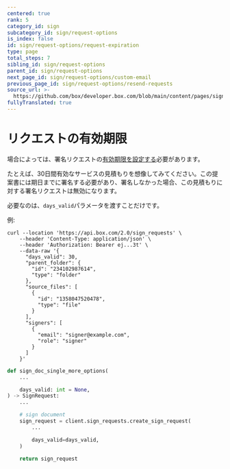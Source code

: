 ```yaml
---
centered: true
rank: 5
category_id: sign
subcategory_id: sign/request-options
is_index: false
id: sign/request-options/request-expiration
type: page
total_steps: 7
sibling_id: sign/request-options
parent_id: sign/request-options
next_page_id: sign/request-options/custom-email
previous_page_id: sign/request-options/resend-requests
source_url: >-
  https://github.com/box/developer.box.com/blob/main/content/pages/sign/request-options/request-expiration.md
fullyTranslated: true
---
```

# リクエストの有効期限

場合によっては、署名リクエストの[有効期限を設定する][exp-date]必要があります。

たとえば、30日間有効なサービスの見積もりを想像してみてください。この提案書には期日までに署名する必要があり、署名しなかった場合、この見積もりに対する署名リクエストは無効になります。

必要なのは、`days_valid`パラメータを渡すことだけです。

例:

<Tabs>

<Tab title="cURL">

```curl
curl --location 'https://api.box.com/2.0/sign_requests' \
    --header 'Content-Type: application/json' \
    --header 'Authorization: Bearer ej...3t' \
    --data-raw '{
      "days_valid": 30,
      "parent_folder": {
        "id": "234102987614",
        "type": "folder"
      },
      "source_files": [
        {
          "id": "1358047520478",
          "type": "file"
        }
      ],
      "signers": [
        {
          "email": "signer@example.com",
          "role": "signer"
        }
      ]
    }'

```

</Tab>

<Tab title="Pythonの次世代SDK">

```python
def sign_doc_single_more_options(
    ...

    days_valid: int = None,
) -> SignRequest:
    ...

    # sign document
    sign_request = client.sign_requests.create_sign_request(
        ...

        days_valid=days_valid,
    )

    return sign_request

```

</Tab>

</Tabs>

[exp-date]: https://support.box.com/hc/en-us/articles/4404105810195-Sending-a-document-for-signature#:~:text=Step%205%3A%20Setting%20an%20expiration